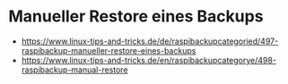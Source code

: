 # Manueller Restore eines Backups


- <https://www.linux-tips-and-tricks.de/de/raspibackupcategoried/497-raspibackup-manueller-restore-eines-backups>
- <https://www.linux-tips-and-tricks.de/en/raspibackupcategorye/498-raspibackup-manual-restore>
